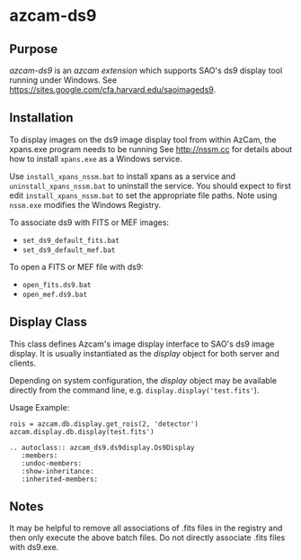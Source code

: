# azcam-ds9

## Purpose

*azcam-ds9* is an *azcam extension* which supports SAO's ds9 display tool running under Windows. See https://sites.google.com/cfa.harvard.edu/saoimageds9.

## Installation

To display images on the ds9 image display tool from within AzCam, the xpans.exe program needs to be running See http://nssm.cc for details about how to install `xpans.exe` as a Windows service.

Use `install_xpans_nssm.bat` to install xpans as a service and `uninstall_xpans_nssm.bat` to uninstall the service.  You should expect to first edit `install_xpans_nssm.bat` to set the appropriate file paths. Note using `nssm.exe` modifies the Windows Registry.

To associate ds9 with FITS or MEF images:

- `set_ds9_default_fits.bat`
- `set_ds9_default_mef.bat`

To open a FITS or MEF file with ds9:

- `open_fits.ds9.bat`
- `open_mef.ds9.bat`

## Display Class
This class defines Azcam's image display interface to SAO's ds9 image display. 
It is usually instantiated as the *display* object for both server and clients.

Depending on system configuration, the *display* object may be available 
directly from the command line, e.g. `display.display('test.fits'`).

Usage Example:

    rois = azcam.db.display.get_rois(2, 'detector')  
    azcam.display.db.display(test.fits')

```eval_rst
.. autoclass:: azcam_ds9.ds9display.Ds9Display
   :members:
   :undoc-members:
   :show-inheritance:
   :inherited-members:
```


## Notes
It may be helpful to remove all associations of .fits files in the registry and then only
execute the above batch files.  Do not directly associate .fits files with ds9.exe.